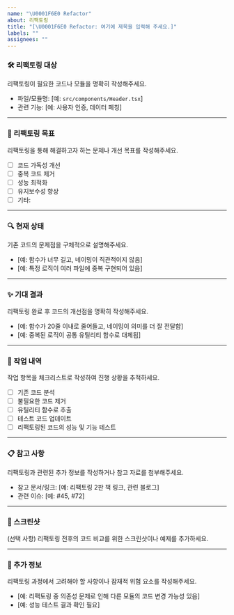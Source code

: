 ```yaml
---
name: "\U0001F6E0️ Refactor"
about: 리팩토링
title: "[\U0001F6E0️ Refactor: 여기에 제목을 입력해 주세요.]"
labels: ""
assignees: ""
---
```


### 🛠️ 리팩토링 대상

리팩토링이 필요한 코드나 모듈을 명확히 작성해주세요.

- 파일/모듈명: [예: `src/components/Header.tsx`]
- 관련 기능: [예: 사용자 인증, 데이터 페칭]

---

### 🎯 리팩토링 목표

리팩토링을 통해 해결하고자 하는 문제나 개선 목표를 작성해주세요.

- [ ] 코드 가독성 개선
- [ ] 중복 코드 제거
- [ ] 성능 최적화
- [ ] 유지보수성 향상
- [ ] 기타:

---

### 🔍 현재 상태

기존 코드의 문제점을 구체적으로 설명해주세요.

- [예: 함수가 너무 길고, 네이밍이 직관적이지 않음]
- [예: 특정 로직이 여러 파일에 중복 구현되어 있음]

---

### ✨ 기대 결과

리팩토링 완료 후 코드의 개선점을 명확히 작성해주세요.

- [예: 함수가 20줄 이내로 줄어들고, 네이밍이 의미를 더 잘 전달함]
- [예: 중복된 로직이 공통 유틸리티 함수로 대체됨]

---

### 📜 작업 내역

작업 항목을 체크리스트로 작성하여 진행 상황을 추적하세요.

- [ ] 기존 코드 분석
- [ ] 불필요한 코드 제거
- [ ] 유틸리티 함수로 추출
- [ ] 테스트 코드 업데이트
- [ ] 리팩토링된 코드의 성능 및 기능 테스트

---

### 📋 참고 사항

리팩토링과 관련된 추가 정보를 작성하거나 참고 자료를 첨부해주세요.

- 참고 문서/링크: [예: 리팩토링 2판 책 링크, 관련 블로그]
- 관련 이슈: [예: #45, #72]

---

### 📸 스크린샷

(선택 사항) 리팩토링 전후의 코드 비교를 위한 스크린샷이나 예제를 추가하세요.

---

### 📜 추가 정보

리팩토링 과정에서 고려해야 할 사항이나 잠재적 위험 요소를 작성해주세요.

- [예: 리팩토링 중 의존성 문제로 인해 다른 모듈의 코드 변경 가능성 있음]
- [예: 성능 테스트 결과 확인 필요]
